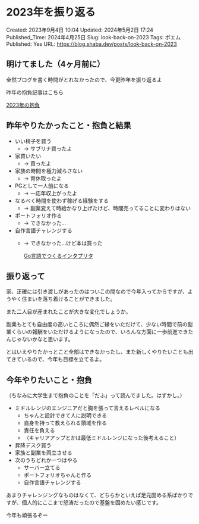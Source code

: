 # 2023年を振り返る

Created: 2023年9月4日 10:04
Updated: 2024年5月2日 17:24
Published_Time: 2024年4月25日
Slug: look-back-on-2023
Tags: ポエム
Published: Yes
URL: https://blog.shaba.dev/posts/look-back-on-2023

## 明けてました（4ヶ月前に）

全然ブログを書く時間がとれなかったので、今更昨年を振り返るよ

昨年の抱負記事はこちら

[2023年の抱負](https://blog.shaba.dev/posts/resolution-2023)

## 昨年やりたかったこと・抱負と結果

- いい椅子を買う
    - → サブリナ買ったよ
- 家買いたい
    - → 買ったよ
- 家族の時間を極力減らさない
    - → 育休取ったよ
- PGとして一人前になる
    - → 一応年収上がったよ
- なるべく時間を使わず稼げる経験をする
    - → 副業変えて時給かなり上げたけど、時間売ってることに変わりはない
- ポートフォリオ作る
    - → できなかった…
- 自作言語チャレンジする
    - → できなかった…けど本は買った
        
        [Go言語でつくるインタプリタ](https://amzn.asia/d/eiruhNj)
        

## 振り返って

家、正確には引き渡しがあったのはついこの間なので今年入ってからですが、ようやく住まいを落ち着けることができました。

また二人目が産まれたことが大きな変化でしょうか。

副業もとても自由度の高いところに偶然ご縁をいただけて、少ない時間で前の副業くらいの報酬をいただけるようになったので、いろんな方面に一歩前進できたんじゃないかなと思います。

とはいえやりたかっとこと全部はできなかったし、また新しくやりたいことも出てきているので、今年も目標を立てるよ。

## 今年やりたいこと・抱負

（ちなみに大学生まで抱負のことを「だふ」って読んでました。はずかし。）

- ミドルレンジのエンジニアだと胸を張って言えるレベルになる
    - ちゃんと設計できて人に説明できる
    - 自身を持って教えられる領域を作る
    - 責任を負える
    - （キャリアアップとかは最低ミドルレンジになった後考えること）
- 昇降デスク買う
- 家族と副業を両立させる
- 次のうちどれか一つはやる
    - サーバー立てる
    - ポートフォリオちゃんと作る
    - 自作言語チャレンジする

あまりチャレンジングなものはなくて、どちらかといえば足元固める系ばかりですが、個人的にここまで怒涛だったので基盤を固めたい感じです。

今年も頑張るぞー
